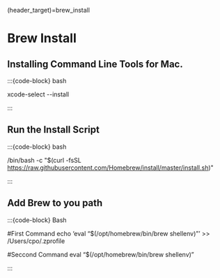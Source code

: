 (header_target)=brew_install
# Brew Install

## Installing Command Line Tools for Mac.

:::{code-block} bash

xcode-select --install

:::

## Run the Install Script

:::{code-block} bash

/bin/bash -c "$(curl -fsSL https://raw.githubusercontent.com/Homebrew/install/master/install.sh)"

:::

## Add Brew to you path 

:::{code-block} Bash 

#First Command
echo ‘eval “$(/opt/homebrew/bin/brew shellenv)”’ >> /Users/cpo/.zprofile

#Seccond Command
eval “$(/opt/homebrew/bin/brew shellenv)”

:::


